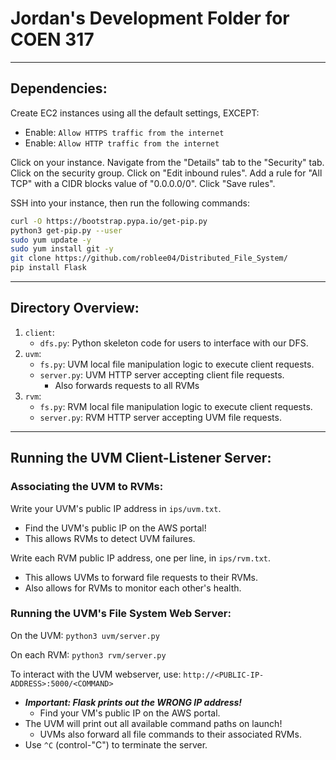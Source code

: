 # Jordan's Development Folder for COEN 317

--------------------------------------------------------------------
## Dependencies:

Create EC2 instances using all the default settings, EXCEPT:
* Enable: `Allow HTTPS traffic from the internet`
* Enable: `Allow HTTP traffic from the internet`

Click on your instance. Navigate from the "Details" tab to the "Security" tab.
Click on the security group. Click on "Edit inbound rules".
Add a rule for "All TCP" with a CIDR blocks value of "0.0.0.0/0". Click "Save rules".

SSH into your instance, then run the following commands:

```sh
curl -O https://bootstrap.pypa.io/get-pip.py
python3 get-pip.py --user
sudo yum update -y
sudo yum install git -y
git clone https://github.com/roblee04/Distributed_File_System/
pip install Flask
```

--------------------------------------------------------------------
## Directory Overview:

1. `client`:
   * `dfs.py`: Python skeleton code for users to interface with our DFS.
2. `uvm`:
   * `fs.py`: UVM local file manipulation logic to execute client requests.
   * `server.py`: UVM HTTP server accepting client file requests.
     - Also forwards requests to all RVMs
2. `rvm`:
   * `fs.py`: RVM local file manipulation logic to execute client requests.
   * `server.py`: RVM HTTP server accepting UVM file requests.


--------------------------------------------------------------------
## Running the UVM Client-Listener Server:

### Associating the UVM to RVMs:
Write your UVM's public IP address in `ips/uvm.txt`.
* Find the UVM's public IP on the AWS portal!
* This allows RVMs to detect UVM failures.

Write each RVM public IP address, one per line, in `ips/rvm.txt`.
* This allows UVMs to forward file requests to their RVMs.
* Also allows for RVMs to monitor each other's health.


### Running the UVM's File System Web Server:
On the UVM: `python3 uvm/server.py`

On each RVM: `python3 rvm/server.py`

To interact with the UVM webserver, use: `http://<PUBLIC-IP-ADDRESS>:5000/<COMMAND>`
* ___Important: Flask prints out the WRONG IP address!___
  - Find your VM's public IP on the AWS portal.
* The UVM will print out all available command paths on launch!
  - UVMs also forward all file commands to their associated RVMs.
* Use `^C` (control-"C") to terminate the server.

